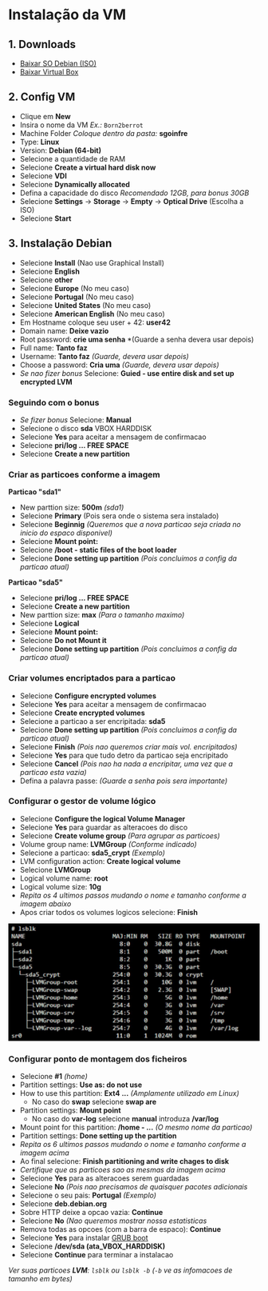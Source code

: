 # Instalação da VM

## 1. Downloads
- [Baixar SO Debian (ISO)](https://www.debian.org/download)
- [Baixar Virtual Box](https://www.virtualbox.org/)

## 2. Config VM
- Clique em **New**
- Insira o nome da VM *Ex.:* `Born2berrot`
- Machine Folder *Coloque dentro da pasta:* **sgoinfre**
- Type: **Linux**
- Version: **Debian (64-bit)**
- Selecione a quantidade de RAM
- Selecione **Create a virtual hard disk now**
- Selecione **VDI**
- Selecione **Dynamically allocated**
- Defina a capacidade do  disco *Recomendado 12GB, para bonus 30GB*
- Selecione **Settings** -> **Storage** -> **Empty** -> **Optical Drive** (Escolha a ISO)
- Selecione **Start**

## 3. Instalação Debian
- Selecione **Install** (Nao use Graphical Install)
- Selecione **English**
- Selecione **other**
- Selecione **Europe** (No meu caso)
- Selecione **Portugal** (No meu caso)
- Selecione **United States** (No meu caso)
- Selecione **American English** (No meu caso)
- Em Hostname coloque seu user + 42: **user42**
- Domain name: **Deixe vazio**
- Root password: **crie uma senha** *(Guarde a senha devera usar depois)
- Full name: **Tanto faz**
- Username: **Tanto faz** *(Guarde, devera usar depois)*
- Choose a password: **Cria uma** *(Guarde, devera usar depois)*
- *Se nao fizer bonus* Selecione: **Guied - use entire disk and set up encrypted LVM**

### Seguindo com o bonus
- *Se fizer bonus* Selecione: **Manual**
- Selecione o disco **sda** VBOX HARDDISK
- Selecione **Yes** para aceitar a mensagem de confirmacao
- Selecione **pri/log ... FREE SPACE**
- Selecione **Create a new partition**

### Criar as particoes conforme a imagem
**Particao "sda1"**
- New parttion size: **500m** *(sda1)*
- Selecione **Primary** (Pois sera onde o sistema sera instalado)
- Selecione **Beginnig** *(Queremos que a nova particao seja criada no inicio do espaco disponivel)*
- Selecione **Mount point:**
- Selecione **/boot - static files of the boot loader**
- Selecione **Done setting up partition** *(Pois concluimos a config da particao atual)*

**Particao "sda5"**
- Selecione **pri/log ... FREE SPACE**
- Selecione **Create a new partition**
- New parttion size: **max** *(Para o tamanho maximo)*
- Selecione **Logical**
- Selecione **Mount point:**
- Selecione **Do not Mount it**
- Selecione **Done setting up partition** *(Pois concluimos a config da particao atual)*

### Criar volumes encriptados para a particao
- Selecione **Configure encrypted volumes**
- Selecione **Yes** para aceitar a mensagem de confirmacao
- Selecione **Create encrypted volumes**
- Selecione a particao a ser encripitada: **sda5**
- Selecione **Done setting up partition** *(Pois concluimos a config da particao atual)*
- Selecione **Finish** *(Pois nao queremos criar mais vol. encripitados)*
- Selecione **Yes** para que tudo detro da particao seja encripitado
- Selecione **Cancel** *(Pois nao ha nada a encripitar, uma vez que a particao esta vazia)*
- Defina a palavra passe: *(Guarde a senha pois sera importante)*

### Configurar o gestor de volume lógico
- Selecione **Configure the logical Volume Manager**
- Selecione **Yes** para guardar as alteracoes do disco
- Selecione **Create volume group** *(Para agrupar as particoes)*
- Volume group name: **LVMGroup** *(Conforme indicado)*
- Selecione a particao: **sda5_crypt** *(Exemplo)*
- LVM configuration action: **Create logical volume**
- Selecione **LVMGroup**
- Logical volume name: **root**
- Logical volume size: **10g**
- *Repita os 4 ultimos passos mudando o nome e tamanho conforme a imagem abaixo*
- Apos criar todos os volumes logicos selecione: **Finish**

![image4.png](./image4.png)
### Configurar ponto de montagem dos ficheiros
- Selecione **#1** *(home)*
- Partition settings: **Use as: do not use**
- How to use this partition: **Ext4 ...** *(Amplamente utilizado em Linux)*
  - No caso do **swap** selecione **swap are** 
- Partition settings: **Mount point**
  - No caso do  **var-log** selecione **manual** introduza **/var/log** 
- Mount point for this partition: **/home - ...** *(O mesmo nome da particao)*
- Partition settings: **Done setting up the partition**
- *Repita os 6 ultimos passos mudando o nome e tamanho conforme a imagem acima*
- Ao final selecione: **Finish partitioning and write chages to disk**
- *Certifique que as particoes sao as mesmas da imagem acima*
- Selecione **Yes** para as alteracoes serem guardadas
- Selecione **No** *(Pois nao precisamos de quaisquer pacotes adicionais*
- Selecione o seu pais: **Portugal** *(Exemplo)*
- Selecione **deb.debian.org**
- Sobre HTTP deixe a opcao vazia: **Continue**
- Selecione **No** *(Nao queremos mostrar nossa estatisticas*
- Remova todas as opcoes (com a barra de espaco): **Continue**
- Selecione **Yes** para instalar [GRUB boot](https://pt.wikipedia.org/wiki/GNU_GRUB)
- Selecione **/dev/sda (ata_VBOX_HARDDISK)**
- Selecione **Continue** para terminar a instalacao

*Ver suas particoes **LVM**: `lsblk` ou `lsblk -b` (`-b` ve as infomacoes de tamanho em bytes)*